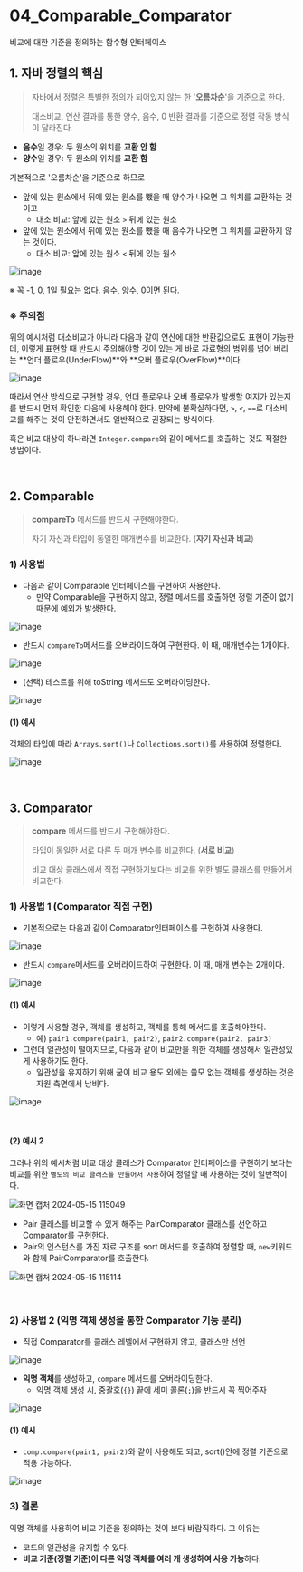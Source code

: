 # 04_Comparable_Comparator

비교에 대한 기준을 정의하는 함수형 인터페이스

## 1. 자바 정렬의 핵심

> 자바에서 정렬은 특별한 정의가 되어있지 않는 한 '**오름차순**'을 기준으로 한다.
>
> 대소비교, 연산 결과를 통한 양수, 음수, 0 반환 결과를 기준으로 정렬 작동 방식이 달라진다.

- **음수**일 경우: 두 원소의 위치를 **교환 안 함**
- **양수**일 경우: 두 원소의 위치를 **교환 함**

기본적으로 '오름차순'을 기준으로 하므로

- 앞에 있는 원소에서 뒤에 있는 원소를 뺐을 때 양수가 나오면 그 위치를 교환하는 것이고
  - 대소 비교: 앞에 있는 원소 `>` 뒤에 있는 원소
- 앞에 있는 원소에서 뒤에 있는 원소를 뺐을 때 음수가 나오면 그 위치를 교환하지 않는 것이다.
  - 대소 비교: 앞에 있는 원소 `<` 뒤에 있는 원소

![image](https://user-images.githubusercontent.com/93081720/208082518-a05adfc8-8e49-4ca2-bcc2-db134a0ad0ba.png)

※ 꼭 -1, 0, 1일 필요는 없다. 음수, 양수, 0이면 된다.

### ※ 주의점

위의 예시처럼 대소비교가 아니라 다음과 같이 연산에 대한 반환값으로도 표현이 가능한데,  이렇게 표현할 때 반드시 주의해야할 것이 있는 게 바로 자료형의 범위를 넘어 버리는 **언더 플로우(UnderFlow)**와 **오버 플로우(OverFlow)**이다.

![image](https://user-images.githubusercontent.com/93081720/208083971-87c78c4b-93aa-40a1-8503-7ea1553348d9.png)

따라서 연산 방식으로 구현할 경우, 언더 플로우나 오버 플로우가 발생할 여지가 있는지를 반드시 먼저 확인한 다음에 사용해야 한다. 만약에 불확실하다면, `>`, `<`, `==`로 대소비교를 해주는 것이 안전하면서도 일반적으로 권장되는 방식이다.

혹은 비교 대상이 하나라면 `Integer.compare`와 같이 메서드를 호출하는 것도 적절한 방법이다.

<br>

## 2. Comparable

> **compareTo** 메서드를 반드시 구현해야한다.
>
> 자기 자신과 타입이 동일한 매개변수를 비교한다. (**자기 자신과 비교**)

### 1) 사용법

- 다음과 같이 Comparable 인터페이스를 구현하여 사용한다.
  - 만약 Comparable을 구현하지 않고, 정렬 메서드를 호출하면 정렬 기준이 없기 때문에 예외가 발생한다.

![image](https://user-images.githubusercontent.com/93081720/208085552-c2fb9fcd-9b9a-4d12-9b98-a2339aadc5ec.png)

- 반드시 `compareTo`메서드를 오버라이드하여 구현한다. 이 때, 매개변수는 1개이다.

![image](https://user-images.githubusercontent.com/93081720/208085702-782d20b7-8601-43eb-ad17-f31a173d7b02.png)

- (선택) 테스트를 위해 toString 메서드도 오버라이딩한다.

![image](https://user-images.githubusercontent.com/93081720/208085950-d29b97e6-f57b-4857-93b3-bde7a7534951.png)

#### (1) 예시

객체의 타입에 따라 `Arrays.sort()`나 `Collections.sort()`를 사용하여 정렬한다.

![image](https://user-images.githubusercontent.com/93081720/208086160-ce40e1c5-d693-498c-a93a-b583db1bc794.png)

<br>

## 3. Comparator

>**compare** 메서드를 반드시 구현해야한다.
>
>타입이 동일한 서로 다른 두 매개 변수를 비교한다. (**서로 비교**)
>
>비교 대상 클래스에서 직접 구현하기보다는 비교를 위한 별도 클래스를 만들어서 비교한다.

### 1) 사용법 1 (Comparator 직접 구현)

- 기본적으로는 다음과 같이 Comparator인터페이스를 구현하여 사용한다.

![image](https://user-images.githubusercontent.com/93081720/208086818-6f69fe37-f22d-4c3b-bd4a-bf72f0eb87e7.png)

- 반드시 `compare`메서드를 오버라이드하여 구현한다. 이 때, 매개 변수는 2개이다.

![image](https://user-images.githubusercontent.com/93081720/208087068-178431cc-1d52-4fcb-9c3d-15ecfdd434d0.png)

#### (1) 예시

- 이렇게 사용할 경우, 객체를 생성하고, 객체를 통해 메서드를 호출해야한다.
  - 예) `pair1.compare(pair1, pair2)`, `pair2.compare(pair2, pair3)`
- 그런데 일관성이 떨어지므로, 다음과 같이 비교만을 위한 객체를 생성해서 일관성있게 사용하기도 한다.
  - 일관성을 유지하기 위해 굳이 비교 용도 외에는 쓸모 없는 객체를 생성하는 것은 자원 측면에서 낭비다.

![image](https://user-images.githubusercontent.com/93081720/208088348-1267c8c6-2afc-40ec-9359-3012d2d428f1.png)

<br>

#### (2) 예시 2

그러나 위의 예시처럼 비교 대상 클래스가 Comparator 인터페이스를 구현하기 보다는 비교를 위한 `별도의 비교 클래스를 만들어서 사용`하여 정렬할 때 사용하는 것이 일반적이다.

![화면 캡처 2024-05-15 115049](https://github.com/siwon-park/BackEnd-Study/assets/93081720/960facd2-1409-41b5-9496-f653782b3f6f)

- Pair 클래스를 비교할 수 있게 해주는 PairComparator 클래스를 선언하고 Comparator를 구현한다.
- Pair의 인스턴스를 가진 자료 구조를 sort 메서드를 호출하여 정렬할 때, `new`키워드와 함께 PairComparator를 호출한다.

![화면 캡처 2024-05-15 115114](https://github.com/siwon-park/BackEnd-Study/assets/93081720/38d9199a-5c49-4fb3-83a2-8e9b651010fe)

<br>

### 2) 사용법 2 (익명 객체 생성을 통한 Comparator 기능 분리)

- 직접 Comparator를 클래스 레벨에서 구현하지 않고, 클래스만 선언

![image](https://user-images.githubusercontent.com/93081720/208089474-52ab1280-b539-4434-8710-77d5cb85667b.png)

- **익명 객체**를 생성하고, `compare` 메서드를 오버라이딩한다.
  - 익명 객체 생성 시, 중괄호(`{}`) 끝에 세미 콜론(`;`)을 반드시 꼭 찍어주자

![image](https://user-images.githubusercontent.com/93081720/208089740-7085faab-6621-4526-b1cd-a30240ff3617.png)

#### (1) 예시

- `comp.compare(pair1, pair2)`와 같이 사용해도 되고, sort()안에 정렬 기준으로 적용 가능하다.

![image](https://user-images.githubusercontent.com/93081720/208090437-4974ec26-02c1-49c2-985d-9efb43a0f371.png)

### 3) 결론

익명 객체를 사용하여 비교 기준을 정의하는 것이 보다 바람직하다. 그 이유는

- 코드의 일관성을 유지할 수 있다.
- **비교 기준(정렬 기준)이 다른 익명 객체를 여러 개 생성하여 사용 가능**하다.

<br>

